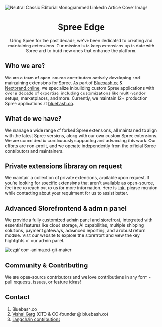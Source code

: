![Neutral Classic Editorial Monogrammed LinkedIn Article Cover Image](https://github.com/user-attachments/assets/fb90d59b-feb3-421e-a1cc-7ba0b4684b0c)



<p align="center">
  <h1 align="center">Spree Edge</h1>

  <p align="center">
 Using Spree for the past decade, we've been dedicated to creating and maintaining extensions. Our mission is to keep extensions up to date with Spree and to build new ones that enhance the platform.
    <br />
  </p>
</p>

## Who we are?
We are a team of open-source contributors actively developing and maintaining extensions for Spree. As part of [Bluebash.co](bluebash.co) & [Nextbrand.online](www.nextbrand.online), we specialize in building custom Spree applications with over a decade of expertise, including customizations like multi-vendor setups, marketplaces, and more. Currently, we maintain 12+ production Spree applications at [bluebash.co](www.bluebash.co).

## What do we have?
We manage a wide range of forked Spree extensions, all maintained to align with the latest Spree versions, along with our own custom Spree extensions. We are committed to continuously supporting and advancing this work. Our efforts are non-profit, and we operate independently from the official Spree contributors and maintainers.

## Private extensions libraray on request
We maintain a collection of private extensions, available upon request. If you're looking for specific extensions that aren't available as open-source, feel free to reach out to us for more information. Here is [link](https://www.bluebash.co/company/contact-us), please mention while contacting about your requirment for us to assist better.

## Advanced Storefrontend & admin panel 
We provide a fully customized admin panel and [storefront](https://demo.nextbrand.online), integrated with essential features like cloud storage, AI capabilities, multiple shipping solutions, payment gateways, advanced reporting, and a robust return module. Visit our website to explore the storefront and view the key highlights of our admin panel.

![ezgif com-animated-gif-maker](https://github.com/user-attachments/assets/e566bda3-0f94-41d4-90e4-09915c9e9f49)

## Community & Contributing

We are open-source contributors and we love contributions in any form - pull requests, issues, or feature ideas!


## Contact

1. [Bluebash.co]([bluebash.co](https://www.bluebash.co/company/contact-us))
2. [Vishal Garg](https://www.linkedin.com/in/vishalgargco) (CTO & CO-founder @ bluebash.co)
3. [Langchain contributions](https://github.com/orgs/langchain-tech)


